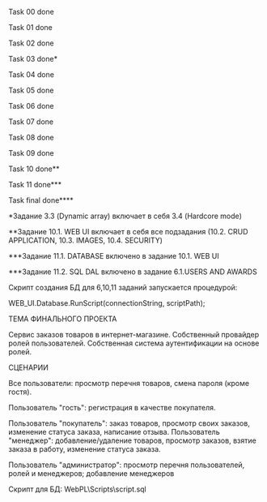 Task 00 done

Task 01 done

Task 02 done

Task 03 done*

Task 04 done

Task 05 done

Task 06 done

Task 07 done

Task 08 done

Task 09 done

Task 10 done**

Task 11 done***

Task final done****

*Задание 3.3 (Dynamic array) включает в себя 3.4 (Hardcore mode)

**Задание 10.1. WEB UI включает в себя все подзадания (10.2. CRUD APPLICATION, 10.3. IMAGES, 10.4. SECURITY)

***Задание 11.1. DATABASE включено в задание 10.1. WEB UI

***Задание 11.2. SQL DAL включено в задание  6.1.USERS AND AWARDS

Скрипт создания БД для 6,10,11 заданий запускается процедурой:

WEB_UI.Database.RunScript(connectionString, scriptPath);

ТЕМА ФИНАЛЬНОГО ПРОЕКТА

Сервис заказов товаров в интернет-магазине. Собственный провайдер ролей пользователей. Собственная система аутентификации на основе ролей.

СЦЕНАРИИ

Все пользователи: просмотр перечня товаров, смена пароля (кроме гостя).

Пользователь "гость": регистрация в качестве покупателя. 

Пользователь "покупатель": заказ товаров, просмотр своих заказов, изменение статуса заказа, написание отзыва. Пользователь "менеджер": добавление/удаление товаров, просмотр заказов, взятие заказа в работу, изменение статуса заказа. 

Пользователь "администратор": просмотр перечня пользователей, ролей и менеджеров; добавление менеджеров   

Скрипт для БД: WebPL\Scripts\script.sql

